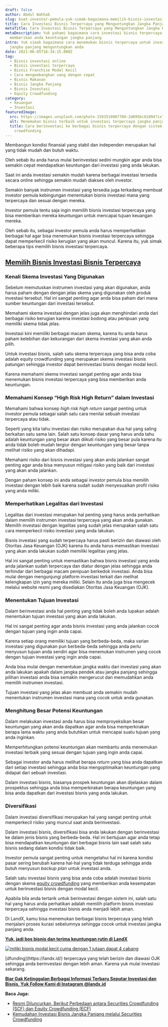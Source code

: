 ```yaml
---
draft: false
author: Abdul Wahhab
slug: buat-investor-pemula-yuk-simak-bagaimana-memilih-bisnis-investasi-terpercaya-untuk-rencana-keuangan-jangka-panjang-anda
title: Cara Investasi Bisnis Terpercaya yang Menguntungkan Jangka Panjang
metaTitle: Cara Investasi Bisnis Terpercaya yang Menguntungkan Jangka Panjang
metaDescription: Yuk pahami bagaimana cara investasi bisnis terpercaya yang bisa
  memberikan anda keuntungan jangka panjang
intro: Yuk simak bagaimana cara menemukan bisnis terpercaya untuk investasi
  jangka panjang menguntungkan anda
date: 2021-06-05T16:34:15.000Z
tag:
  - Bisnis investasi online
  - Bisnis investasi terpercaya
  - Bisnis Franchise Modal Kecil
  - Cara mengembangkan uang dengan cepat
  - Bisnis Makanan
  - Bisnis Jangka Panjang
  - Bisnis Investasi
  - Equity Crowdfunding
category:
  - Keuangan
  - Investasi
featuredImage:
  src: https://images.unsplash.com/photo-1593510987760-2d895bc8109d?ixlib=rb-1.2.1&ixid=MnwxMjA3fDB8MHxwaG90by1wYWdlfHx8fGVufDB8fHx8&auto=format&fit=crop&w=870&q=80
  alt: Menemukan bisnis terbaik untuk investasi terpercaya jangka panjang anda
  title: Cara berinvestasi ke berbagai bisnis terpercaya dengan sistem equity
    crowdfunding
---
```

Membangun kondisi finansial yang stabil dan independen merupakan hal yang tidak mudah dan butuh waktu.

Oleh sebab itu anda harus mulai berinvestasi sedini mungkin agar anda bisa semakin cepat mendapatkan keuntungan dari investasi yang anda lakukan.

Saat ini anda investasi semakin mudah karena berbagai investasi tersedia secara online sehingga semakin mudah diakses oleh investor.

Semakin banyak instrumen investasi yang tersedia juga terkadang membuat investor pemula kebingungan menentukan bisnis investasi mana yang terpercaya dan sesuai dengan mereka.

Investor pemula tentu saja ingin memilih bisnis investasi terpercaya yang bisa memberikan mereka keuntungan untuk mencapai tujuan keuangan mereka.

Oleh sebab itu, sebagai investor pemula anda harus memperhatikan berbagai hal agar bisa menemukan bisnis investasi terpercaya sehingga dapat memperkecil risiko kerugian yang akan muncul. Karena itu, yuk simak beberapa tips memilih bisnis investasi terpercaya.

## [Memilih Bisnis Investasi Bisnis Terpercaya](https://landx.id/)

### Kenali Skema Investasi Yang Digunakan

Sebelum memutuskan instrumen investasi yang akan digunakan, anda harus paham dengan dengan jelas skema yang digunakan oleh produk investasi tersebut. Hal ini sangat penting agar anda bisa paham dari mana sumber keuntungan dari investasi tersebut.

Memahami skema investasi dengan jelas juga akan menghindari anda dari berbagai risiko kerugian karena investasi bodong atau penipuan yang memiliki skema tidak jelas.

Investasi kini memiliki berbagai macam skema, karena itu anda harus paham kelebihan dan kekurangan dari skema investasi yang akan anda pilih.

Untuk investasi bisnis, salah satu skema terpercaya yang bisa anda coba adalah equity crowdfunding yang merupakan skema investasi bisnis patungan sehingga investor dapat berinvestasi bisnis dengan modal kecil.

Karena memahami skema investasi sangat penting agar anda bisa menemukan bisnis investasi terpercaya yang bisa memberikan anda keuntungan.

### Memahami Konsep “High Risk High Return” dalam Investasi

Memahami bahwa konsep *high risk high return* sangat penting untuk investor pemula sebagai salah satu cara menilai sebuah investasi terpercaya atau tidak.

Seperti yang kita tahu investasi dan risiko merupakan dua hal yang saling berkaitan satu sama lain. Salah satu konsep dasar yang harus anda tahu adalah keuntungan yang besar akan diikuti risiko yang besar pula karena itu anda tidak boleh mudah tergiur dengan keuntungan yang besar tanpa melihat risiko yang akan dihadapi.

Memahami risiko dari bisnis investasi yang akan anda jalankan sangat penting agar anda bisa menyusun mitigasi risiko yang baik dari investasi yang akan anda jalankan.

Dengan paham konsep ini anda sebagai investor pemula bisa memilih investasi dengan lebih baik karena sudah sudah menyesuaikan profil risiko yang anda miliki.

### Memperhatikan Legalitas dari Investasi

Legalitas dari investasi merupakan hal penting yang harus anda perhatikan dalam memilih instrumen investasi terpercaya yang akan anda gunakan. Memilih investasi dengan legalitas yang sudah jelas merupakan salah satu cara memperkecil risiko investasi yang anda lakukan.

Bisnis investasi yang sudah terpercaya harus pasti berizin dan diawasi oleh Otoritas Jasa Keuangan (OJK) karena itu anda harus memastikan investasi yang akan anda lakukan sudah memiliki legalitas yang jelas.

Hal ini sangat penting untuk memastikan bahwa bisnis investasi yang anda anda jalankan sudah terpercaya dan diatur dengan jelas sehingga anda terhindar dari berbagai macam penipuan berkedok investasi. Anda bisa mulai dengan mengunjungi platform investasi terkait dan melihat kelengkapan izin yang mereka miliki. Selain itu anda juga bisa mengecek melalui website resmi yang disediakan Otoritas Jasa Keuangan (OJK).

### Menentukan Tujuan Investasi

Dalam berinvestasi anda hal penting yang tidak boleh anda lupakan adalah menentukan tujuan investasi yang akan anda lakukan.

Hal ini sangat penting agar anda bisnis investasi yang anda jalankan cocok dengan tujuan yang ingin anda capai.

Karena setiap orang memiliki tujuan yang berbeda-beda, maka varian investasi yang digunakan pun berbeda-beda sehingga anda perlu menyusun tujuan anda sendiri agar bisa menemukan instrumen yang cocok dengan tujuan investasi yang ingin anda capai.

Anda bisa mulai dengan menentukan jangka waktu dari investasi yang akan anda lakukan apakah dalam jangka pendek atau jangka panjang sehingga pilihan investasi anda bisa semakin mengerucut dan memudahkan anda memilih instrumen investasi.

Tujuan investasi yang jelas akan membuat anda semakin mudah menentukan instrumen investasi mana yang cocok untuk anda gunakan.

### Menghitung Besar Potensi Keuntungan

Dalam melakukan investasi anda harus bisa memproyeksikan besar keuntungan yang akan anda dapatkan agar anda bisa memperkirakan berapa lama waktu yang anda butuhkan untuk mencapai suatu tujuan yang anda inginkan.

Memperhitungkan potensi keuntungan akan membantu anda menemukan investasi terbaik yang sesuai dengan tujuan yang ingin anda capai.

Sebagai investor anda harus melihat berapa *return* yang bisa anda dapatkan dari setiap investasi sehingga anda bisa mengoptimalkan keuntungan yang didapat dari sebuah investasi.

Dalam investasi bisnis, biasanya prospek keuntungan akan dijelaskan dalam prospektus sehingga anda bisa memperkirakan berapa keuntungan yang bisa anda dapatkan dari investasi bisnis yang anda lakukan.

### Diversifikasi

Dalam investasi diversifikasi merupakan hal yang sangat penting untuk memperkecil risiko yang muncul saat anda berinvestasi.

Dalam investasi bisnis, diversifikasi bisa anda lakukan dengan berinvestasi ke dalam jenis bisnis yang berbeda-beda. Hal ini bertujuan agar anda tetap bisa mendapatkan keuntungan dari berbagai bisnis lain saat salah satu bisnis sedang dalam kondisi tidak baik.

Investor pemula sangat penting untuk mengetahui hal ini karena kondisi pasar sering berubah karena hal-hal yang tidak terduga sehingga anda butuh menyusun *backup plan* untuk investasi anda.

Salah satu investasi bisnis yang bisa anda coba adalah investasi bisnis dengan skema [equity crowdfunding](https://landx.id/) yang memberikan anda kesempatan untuk berinvestasi bisnis dengan modal kecil.

Apabila bila anda tertarik untuk berinvestasi dengan sistem ini, salah satu hal yang harus anda perhatikan adalah memilih platform bisnis investasi terpercaya sehingga investasi bisnis anda menjadi lebih aman.

Di LandX, kamu bisa menemukan berbagai bisnis terpercaya yang telah menjalani proses kurasi sebelumnya sehingga cocok untuk investasi jangka panjang anda.

**[Yuk, jadi bos bisnis dan terima keuntungan rutin di LandX](https://landx.id/?utm_source=Blog&utm_medium=organic+keyword&utm_campaign=blog&utm_id=Blog)**

[![miliki bisnis modal kecil cuma dengan 1 jutaan dapat 4 cabang ](https://accountgram-production.sfo2.cdn.digitaloceanspaces.com/landx_ghost/2021/11/jadi-owner-bisnis-hanya-1-jutaan-dengan-cuan-yang-sangat-menjanjikan.png)](https://landx.id/?utm_source=Blog&utm_medium=organic+keyword&utm_campaign=blog&utm_id=Blog)

<!--EndFragment-->[dfunding](https://landx.id/) terpercaya yang telah berizin dan diawasi OJK sehingga anda berinvestasi dengan lebih aman. Karena yuk mulai investasi sekarang.

**[Biar Gak Ketinggalan Berbagai Informasi Terbaru Seputar Investasi dan Bisnis, Yuk Follow Kami di Instagram @landx.id](https://instagram.com/landx.id?utm_medium=copy_link)**


**Baca Juga:**

* [Resmi Diluncurkan, Berikut Perbedaan antara Securities Crowdfunding (SCF) dan Equity Crowdfunding (ECF)](https://landx.id/blog/securities-crowdfunding-dan-equity-crowdfunding/)
* [Kemudahan Investasi Bisnis Jangka Panjang melalui Securities Crowdfunding](https://landx.id/blog/securities-crowdfunding/)